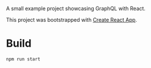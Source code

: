 A small example project showcasing GraphQL with React.

This project was bootstrapped with [Create React App](https://github.com/facebook/create-react-app).

# Build

`npm run start`
